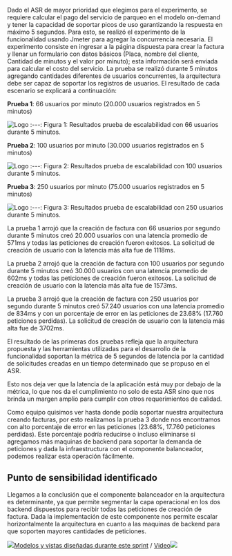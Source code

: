 Dado el ASR de mayor prioridad que elegimos para el experimento, se requiere calcular el pago del servicio de parqueo en el modelo on-demand y tener la capacidad de soportar picos de uso garantizando la respuesta en máximo 5 segundos. Para esto, se realizó el experimento de la funcionalidad usando Jmeter para agregar la concurrencia necesaria. El experimento consiste en ingresar a la página dispuesta para crear la factura y llenar un formulario con datos básicos (Placa, nombre del cliente, Cantidad de minutos y el valor por minuto); esta información será enviada para calcular el costo del servicio. La prueba se realizó durante 5 minutos agregando cantidades diferentes de usuarios concurrentes, la arquitectura debe ser capaz de soportar los registros de usuarios. El resultado de cada escenario se explicará a continuación:

**Prueba 1**: 66 usuarios por minuto (20.000 usuarios registrados en 5 minutos)

![Logo](https://github.com/MISO-4206/201820-Repo-Grupo-01/blob/master/Imagenes/20000%20usuarios.PNG)
:---:
Figura 1: Resultados prueba de escalabilidad con 66 usuarios durante 5 minutos.

**Prueba 2**: 100 usuarios por minuto (30.000 usuarios registrados en 5 minutos) 

![Logo](https://github.com/MISO-4206/201820-Repo-Grupo-01/blob/master/Imagenes/30000%20usuarios.PNG)
:---:
Figura 2: Resultados prueba de escalabilidad con 100 usuarios durante 5 minutos.

**Prueba 3**: 250 usuarios por minuto (75.000 usuarios registrados en 5 minutos)

![Logo](https://github.com/MISO-4206/201820-Repo-Grupo-01/blob/master/Imagenes/75000%20usuarios.PNG)
:---:
Figura 3: Resultados prueba de escalabilidad con 250 usuarios durante 5 minutos.

La prueba 1 arrojó que la creación de factura con 66 usuarios por segundo durante 5 minutos creó 20.000 usuarios con una latencia promedio de 571ms y todas las peticiones de creación fueron exitosos. La solicitud de creación de usuario con la latencia más alta fue de 1118ms.

La prueba 2 arrojó que la creación de factura con 100 usuarios por segundo durante 5 minutos creó 30.000 usuarios con una latencia promedio de 602ms y todas las peticiones de creación fueron exitosos. La solicitud de creación de usuario con la latencia más alta fue de 1573ms.

La prueba 3 arrojó que la creación de factura con 250 usuarios por segundo durante 5 minutos creó 57.240 usuarios con una latencia promedio de 834ms y con un porcentaje de error en las peticiones de 23.68% (17.760 peticiones perdidas). La solicitud de creación de usuario con la latencia más alta fue de 3702ms.

El resultado de las primeras dos pruebas refleja que la arquitectura propuesta y las herramientas utilizadas para el desarrollo de la funcionalidad soportan la métrica de 5 segundos de latencia por la cantidad de solicitudes creadas en un tiempo determinado que se propuso en el ASR.

Esto nos deja ver que la latencia de la aplicación está muy por debajo de la métrica, lo que nos da el cumplimiento no solo de esta ASR sino que nos brinda un margen amplio para cumplir con otros requerimientos de calidad.

Como equipo quisimos ver hasta donde podía soportar nuestra arquitectura creando facturas, por esto realizamos la prueba 3 donde nos encontramos con alto porcentaje de error en las peticiones (23.68%, 17.760 peticiones perdidas). Este porcentaje podría reducirse o incluso eliminarse si agregamos más maquinas de backend para soportar la demanda de peticiones y dada la infraestructura con el componente balanceador, podemos realizar esta operación fácilmente.

## Punto de sensibilidad identificado
Llegamos a la conclusión que el componente balanceador en la arquitectura es determinante, ya que permite segmentar la capa operacional en los dos backend dispuestos para recibir todas las peticiones de creación de factura. Dada la implementación de este componente nos permite escalar horizontalmente la arquitectura en cuanto a las maquinas de backend para que soporten mayores cantidades de peticiones.

[![](https://github.com/MISO-4206/201820-Repo-Grupo-01/blob/master/Imagenes/back_arrow.png)Modelos y vistas diseñadas durante este sprint](Modelos-y-vistas-diseñadas-durante-este-sprint-sp2) / [Video![](https://github.com/MISO-4206/201820-Repo-Grupo-01/blob/master/Imagenes/next_arrow.png)](Video-sp2)



